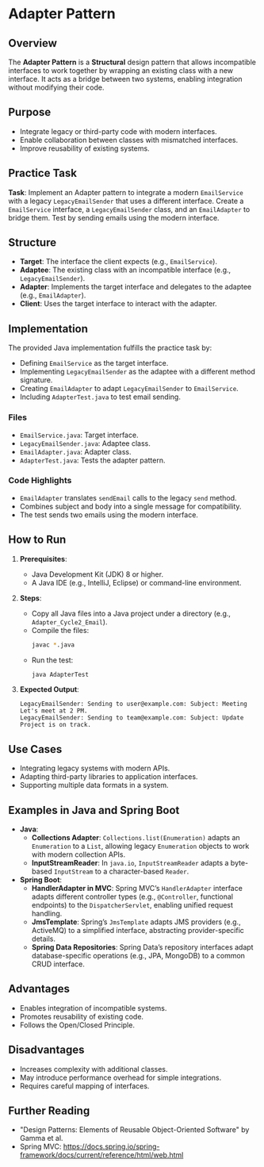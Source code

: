 # Adapter Pattern

## Overview
The **Adapter Pattern** is a **Structural** design pattern that allows incompatible interfaces to work together by wrapping an existing class with a new interface. It acts as a bridge between two systems, enabling integration without modifying their code.

## Purpose
- Integrate legacy or third-party code with modern interfaces.
- Enable collaboration between classes with mismatched interfaces.
- Improve reusability of existing systems.

## Practice Task
**Task**: Implement an Adapter pattern to integrate a modern `EmailService` with a legacy `LegacyEmailSender` that uses a different interface. Create a `EmailService` interface, a `LegacyEmailSender` class, and an `EmailAdapter` to bridge them. Test by sending emails using the modern interface.

## Structure
- **Target**: The interface the client expects (e.g., `EmailService`).
- **Adaptee**: The existing class with an incompatible interface (e.g., `LegacyEmailSender`).
- **Adapter**: Implements the target interface and delegates to the adaptee (e.g., `EmailAdapter`).
- **Client**: Uses the target interface to interact with the adapter.

## Implementation
The provided Java implementation fulfills the practice task by:
- Defining `EmailService` as the target interface.
- Implementing `LegacyEmailSender` as the adaptee with a different method signature.
- Creating `EmailAdapter` to adapt `LegacyEmailSender` to `EmailService`.
- Including `AdapterTest.java` to test email sending.

### Files
- `EmailService.java`: Target interface.
- `LegacyEmailSender.java`: Adaptee class.
- `EmailAdapter.java`: Adapter class.
- `AdapterTest.java`: Tests the adapter pattern.

### Code Highlights
- `EmailAdapter` translates `sendEmail` calls to the legacy `send` method.
- Combines subject and body into a single message for compatibility.
- The test sends two emails using the modern interface.

## How to Run
1. **Prerequisites**:
   - Java Development Kit (JDK) 8 or higher.
   - A Java IDE (e.g., IntelliJ, Eclipse) or command-line environment.

2. **Steps**:
   - Copy all Java files into a Java project under a directory (e.g., `Adapter_Cycle2_Email`).
   - Compile the files:
     ```bash
     javac *.java
     ```
   - Run the test:
     ```bash
     java AdapterTest
     ```

3. **Expected Output**:
   ```
   LegacyEmailSender: Sending to user@example.com: Subject: Meeting
   Let's meet at 2 PM.
   LegacyEmailSender: Sending to team@example.com: Subject: Update
   Project is on track.
   ```

## Use Cases
- Integrating legacy systems with modern APIs.
- Adapting third-party libraries to application interfaces.
- Supporting multiple data formats in a system.

## Examples in Java and Spring Boot
- **Java**:
  - **Collections Adapter**: `Collections.list(Enumeration)` adapts an `Enumeration` to a `List`, allowing legacy `Enumeration` objects to work with modern collection APIs.
  - **InputStreamReader**: In `java.io`, `InputStreamReader` adapts a byte-based `InputStream` to a character-based `Reader`.
- **Spring Boot**:
  - **HandlerAdapter in MVC**: Spring MVC’s `HandlerAdapter` interface adapts different controller types (e.g., `@Controller`, functional endpoints) to the `DispatcherServlet`, enabling unified request handling.
  - **JmsTemplate**: Spring’s `JmsTemplate` adapts JMS providers (e.g., ActiveMQ) to a simplified interface, abstracting provider-specific details.
  - **Spring Data Repositories**: Spring Data’s repository interfaces adapt database-specific operations (e.g., JPA, MongoDB) to a common CRUD interface.

## Advantages
- Enables integration of incompatible systems.
- Promotes reusability of existing code.
- Follows the Open/Closed Principle.

## Disadvantages
- Increases complexity with additional classes.
- May introduce performance overhead for simple integrations.
- Requires careful mapping of interfaces.

## Further Reading
- "Design Patterns: Elements of Reusable Object-Oriented Software" by Gamma et al.
- Spring MVC: https://docs.spring.io/spring-framework/docs/current/reference/html/web.html